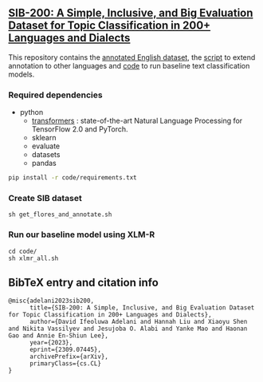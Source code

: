 ## **[SIB-200: A Simple, Inclusive, and Big Evaluation Dataset for Topic Classification in 200+ Languages and Dialects](https://arxiv.org/abs/2309.07445)**

This repository contains the [annotated English dataset](https://github.com/dadelani/sib-200/tree/main/data/eng), the [script](https://github.com/dadelani/sib-200/blob/main/get_flores_and_annotate.sh) to extend annotation to other languages and [code](https://github.com/dadelani/sib-200/tree/main/code) to run baseline text classification models. 


### Required dependencies
* python
  * [transformers](https://pypi.org/project/transformers/) : state-of-the-art Natural Language Processing for TensorFlow 2.0 and PyTorch.
  * sklearn
  * evaluate
  * datasets
  * pandas

```bash
pip install -r code/requirements.txt
```

### Create SIB dataset
```
sh get_flores_and_annotate.sh
```

### Run our baseline model using XLM-R
```
cd code/
sh xlmr_all.sh
```

## BibTeX entry and citation info


```
@misc{adelani2023sib200,
      title={SIB-200: A Simple, Inclusive, and Big Evaluation Dataset for Topic Classification in 200+ Languages and Dialects}, 
      author={David Ifeoluwa Adelani and Hannah Liu and Xiaoyu Shen and Nikita Vassilyev and Jesujoba O. Alabi and Yanke Mao and Haonan Gao and Annie En-Shiun Lee},
      year={2023},
      eprint={2309.07445},
      archivePrefix={arXiv},
      primaryClass={cs.CL}
}
```
